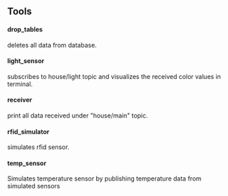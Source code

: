 ## Tools

#### drop_tables

deletes all data from database.

#### light_sensor

subscribes to house/light topic and visualizes the received color values in terminal.

#### receiver

print all data received under "house/main" topic.

#### rfid_simulator

simulates rfid sensor.

#### temp_sensor

Simulates temperature sensor by publishing temperature data from simulated sensors
